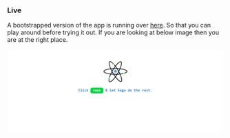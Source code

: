 ### Live

A bootstrapped version of the app is running over <a href="https://live.d3knmnietsgia5.amplifyapp.com/" target="_blank">here</a>. So that you can play around before trying it out. If you are looking at below image then you are at the right place.

![Create React Saga](./assets/home.png)
